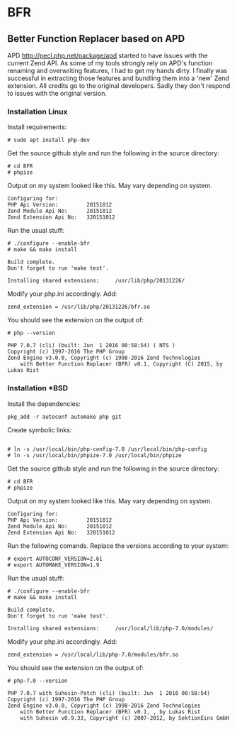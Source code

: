 # BFR #

## Better Function Replacer based on APD ##

APD http://pecl.php.net/package/apd started to have issues with the current Zend API. As some of my tools strongly rely on APD's function renaming and overwriting features, I had to get my hands dirty. I finally was successful in extracting those features and bundling them into a 'new' Zend extension. All credits go to the original developers. Sadly they don't respond to issues with the original version.

### Installation Linux ###

Install requirements:
```
# sudo apt install php-dev
```

Get the source github style and run the following in the source directory:
```
# cd BFR
# phpize
```

Output on my system looked like this. May vary depending on system.
```
Configuring for:
PHP Api Version:         20151012
Zend Module Api No:      20151012
Zend Extension Api No:   320151012
```

Run the usual stuff:
```
# ./configure --enable-bfr
# make && make install
```
```
Build complete.
Don't forget to run 'make test'.

Installing shared extensions:     /usr/lib/php/20131226/
```

Modify your php.ini accordingly. Add:
```
zend_extension = /usr/lib/php/20131226/bfr.so
```

You should see the extension on the output of:
```
# php --version

PHP 7.0.7 (cli) (built: Jun  1 2016 00:58:54) ( NTS )
Copyright (c) 1997-2016 The PHP Group
Zend Engine v3.0.0, Copyright (c) 1998-2016 Zend Technologies
    with Better Function Replacer (BFR) v0.1, Copyright (C) 2015, by Lukas Rist
```

### Installation *BSD ###

Install the dependencies:
```
pkg_add -r autoconf automake php git
```

Create symbolic links:
```

# ln -s /usr/local/bin/php-config-7.0 /usr/local/bin/php-config
# ln -s /usr/local/bin/phpize-7.0 /usr/local/bin/phpize
```

Get the source github style and run the following in the source directory:
```
# cd BFR
# phpize
```

Output on my system looked like this. May vary depending on system.
```
Configuring for:
PHP Api Version:         20151012
Zend Module Api No:      20151012
Zend Extension Api No:   320151012
```
Run the following comands. Replace the versions according to your system:
```
# export AUTOCONF_VERSION=2.61
# export AUTOMAKE_VERSION=1.9
```

Run the usual stuff:
```
# ./configure --enable-bfr
# make && make install
```
```
Build complete.
Don't forget to run 'make test'.

Installing shared extensions:     /usr/local/lib/php-7.0/modules/
```

Modify your php.ini accordingly. Add:
```
zend_extension = /usr/local/lib/php-7.0/modules/bfr.so
```

You should see the extension on the output of:
```
# php-7.0 --version

PHP 7.0.7 with Suhosin-Patch (cli) (built: Jun  1 2016 00:58:54)
Copyright (c) 1997-2016 The PHP Group
Zend Engine v3.0.0, Copyright (c) 1998-2016 Zend Technologies
    with Better Function Replacer (BFR) v0.1, , by Lukas Rist
    with Suhosin v0.9.33, Copyright (c) 2007-2012, by SektionEins GmbH
```

